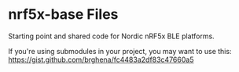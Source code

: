 nrf5x-base Files
================


Starting point and shared code for Nordic nRF5x BLE platforms.


If you're using submodules in your project, you may want to use this:
https://gist.github.com/brghena/fc4483a2df83c47660a5
